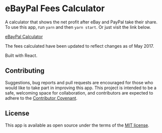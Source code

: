 # eBayPal Fees Calculator

A calculator that shows the net profit after eBay and PayPal take their share. To use this app, run `yarn` and then `yarn start`. Or just visit the link below.

[eBayPal Calculator](https://ebaypal-calculator.surge.sh)

The fees calculated have been updated to reflect changes as of May 2017.

Built with React.

## Contributing

Suggestions, bug reports and pull requests are encouraged for those who would like to take part in improving this app. This project is intended to be a safe, welcoming space for collaboration, and contributors are expected to adhere to the [Contributor Covenant](http://contributor-covenant.org).

## License

This app is available as open source under the terms of the [MIT license](https://opensource.org/licenses/MIT).
